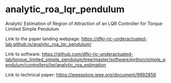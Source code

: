 # analytic_roa_lqr_pendulum
Analytic Estimation of Region of Attraction of an LQR Controller for Torque Limited Simple Pendulum

Link to the paper landing webpage: https://dfki-ric-underactuated-lab.github.io/analytic_roa_lqr_pendulum/ 

Link to software: https://github.com/dfki-ric-underactuated-lab/torque_limited_simple_pendulum/tree/master/software/python/simple_pendulum/controllers/lqr/analytic_roa_estimation

Link to technical paper: https://ieeexplore.ieee.org/document/9992856
